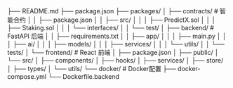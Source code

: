 
├── README.md
├── package.json
├── packages/
│   ├── contracts/           # 智能合约
│   │   ├── package.json
│   │   ├── src/
│   │   │   ├── PredictX.sol
│   │   │   ├── Staking.sol
│   │   │   └── interfaces/
│   │   └── test/
│   ├── backend/            # FastAPI 后端
│   │   ├── requirements.txt
│   │   ├── app/
│   │   │   ├── main.py
│   │   │   ├── ai/
│   │   │   ├── models/
│   │   │   ├── services/
│   │   │   └── utils/
│   │   └── tests/
│   └── frontend/           # React 前端
│       ├── package.json
│       ├── public/
│       └── src/
│           ├── components/
│           ├── hooks/
│           ├── services/
│           ├── store/
│           ├── types/
│           └── utils/
└── docker/                 # Docker配置
    ├── docker-compose.yml
    └── Dockerfile.backend